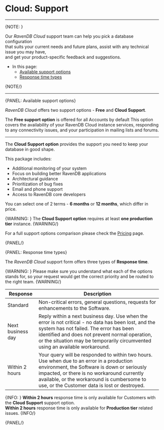 # Cloud: Support
---

{NOTE: }

Our *RavenDB Cloud* support team can help you pick a database configuration  
that suits your current needs and future plans, assist with any technical issue you may have,  
and get your product-specific feedback and suggestions.

* In this page:
    * [Available support options](../cloud/cloud-support#available-support-options)
    * [Response time types](../cloud/cloud-support#response-time-types)

{NOTE/}

---

{PANEL: Available support options}

*RavenDB Cloud* offers two support options - **Free** and **Cloud Support**.

The **Free support option** is offered for all Accounts by default 
This option covers the availability of your RavenDB Cloud instance services,
responding to any connectivity issues, and your participation in mailing lists and forums.

---

The **Cloud Support option** provides the support you need to keep your database in good shape.  
  
This package includes:  
- Additional monitoring of your system  
- Focus on building better RavenDB applications  
- Architectural guidance  
- Prioritization of bug fixes  
- Email and phone support  
- Access to RavenDB core developers  

You can select one of 2 terms - **6 months** or **12 months**, which differ in price.

{WARNING: }
The **Cloud Support option** requires at least **one production tier** instance.
{WARNING/}

For a full support options comparison please check the [Pricing](https://cloud.ravendb.net/pricing#support-options) page.  

{PANEL/}

{PANEL: Response time types}

The *RavenDB Cloud* support form offers three types of **Response time**.

{WARNING: }
Please make sure you understand what each of the options stands for, so your request would get the correct priority and be routed to the right team.
{WARNING/}

| **Response**      | **Description**                                                                                                                                                                                                                                                                       |
|-------------------|---------------------------------------------------------------------------------------------------------------------------------------------------------------------------------------------------------------------------------------------------------------------------------------|
| Standard          | Non-critical errors, general questions, requests for enhancements to the Software.                                                                                                                                                                                                    |
| Next business day | Reply within a next business day. Use when the error is not critical - no data has been lost, and the system has not failed. The error has been identified and does not prevent normal operation, or the situation may be temporarily circumvented using an available workaround.     |
| Within 2 hours    | Your query will be responded to within two hours. Use when due to an error in a production environment, the Software is down or seriously impacted, or there is no workaround currently available, or the workaround is cumbersome to use, or the Customer data is lost or destroyed. |

{INFO: }
**Within 2 hours** response time is only available for Customers with the **Cloud Support** support option.  
**Within 2 hours** response time is only available for **Production tier** related issues.
{INFO/}

{PANEL/}
